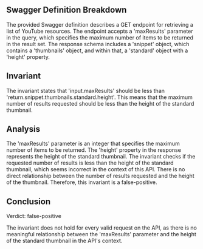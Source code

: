 ## Swagger Definition Breakdown

The provided Swagger definition describes a GET endpoint for retrieving a list of YouTube resources. The endpoint accepts a 'maxResults' parameter in the query, which specifies the maximum number of items to be returned in the result set. The response schema includes a 'snippet' object, which contains a 'thumbnails' object, and within that, a 'standard' object with a 'height' property.

## Invariant

The invariant states that 'input.maxResults' should be less than 'return.snippet.thumbnails.standard.height'. This means that the maximum number of results requested should be less than the height of the standard thumbnail.

## Analysis

The 'maxResults' parameter is an integer that specifies the maximum number of items to be returned. The 'height' property in the response represents the height of the standard thumbnail. The invariant checks if the requested number of results is less than the height of the standard thumbnail, which seems incorrect in the context of this API. There is no direct relationship between the number of results requested and the height of the thumbnail. Therefore, this invariant is a false-positive.

## Conclusion

Verdict: false-positive

The invariant does not hold for every valid request on the API, as there is no meaningful relationship between the 'maxResults' parameter and the height of the standard thumbnail in the API's context.
